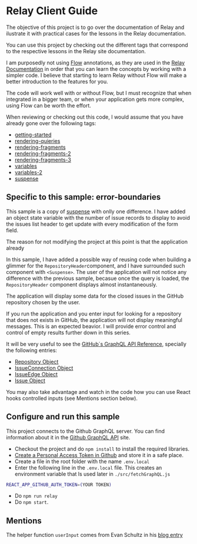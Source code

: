 # Relay Client Guide

The objective of this project is to go over the documentation of Relay and ilustrate it with practical cases for the lessons in the Relay documentation.

You can use this project by checking out the different tags that correspond to the respective lessons in the Relay site documentation.

I am purposedly not using [Flow](https://flow.org/) annotations, as they are used in the [Relay Documentation](https://relay.dev/docs/) in order that you can learn the concepts by working with a simpler code. I believe that starting to learn Relay without Flow will make a better introduction to the features for you.

The code will work well with or without Flow, but I must recognize that when integrated in a bigger team, or when your application gets more complex, using Flow can be worth the effort.

When reviewing or checking out this code, I would assume that you have already gone over the following tags:

- [getting-started](https://github.com/rafasanmartinez/relay-client-guide/tree/getting-started)
- [rendering-quieries](https://github.com/rafasanmartinez/relay-client-guide/tree/rendering-quieries)
- [rendering-fragments](https://github.com/rafasanmartinez/relay-client-guide/tree/rendering-fragments)
- [rendering-fragments-2](https://github.com/rafasanmartinez/relay-client-guide/tree/rendering-fragments-2)
- [rendering-fragments-3](https://github.com/rafasanmartinez/relay-client-guide/tree/rendering-fragments-3)
- [variables](https://github.com/rafasanmartinez/relay-client-guide/tree/variables)
- [variables-2](https://github.com/rafasanmartinez/relay-client-guide/tree/variables-2)
- [suspense](https://github.com/rafasanmartinez/relay-client-guide/tree/suspense)

## Specific to this sample: error-boundaries

This sample is a copy of [suspense](https://github.com/rafasanmartinez/relay-client-guide/tree/variables-2) with onlly one difference. I have added an object state variable with the number of issue records to display to avoid the issues list header to get update with every modification of the form field.

The reason for not modifying the project at this point is that the application already

In this sample, I have added a possible way of reusing code when building a glimmer for the `RepositoryHeader`component, and I have surrounded such component with `<Suspense>`. The user of the application will not notice any difference with the previous sample, becasue once the query is loaded, the `RepositoryHeader` component displays almost instantaneously.

The application will display some data for the closed issues in the GitHub repository chosen by the user.

If you run the application and you enter input for looking for a repository that does not exists in GitHub, the application will not display meaningful messages. This is an expected beavior. I will provide error control and control of empty results further down in this series.

It will be very useful to see the [GitHub´s GraphQL API Reference](https://docs.github.com/en/graphql), specially the following entries:

- [Repository Object](https://docs.github.com/en/graphql/reference/objects#repository)
- [IssueConnection Object](https://docs.github.com/en/graphql/reference/objects#issueconnection)
- [IssueEdge Object](https://docs.github.com/en/graphql/reference/objects#issueconnection)
- [Issue Object](https://docs.github.com/en/graphql/reference/objects#issueconnection)

You may also take advantage and watch in the code how you can use React hooks controlled inputs (see Mentions section below).

## Configure and run this sample

This project connects to the Github GraphQL server. You can find information about it in the [Github GraphQL API](https://docs.github.com/es/graphql) site.

- Checkout the project and do `npm install` to install the required libraries.
- [Create a Personal Access Token in Github](https://docs.github.com/es/authentication/keeping-your-account-and-data-secure/creating-a-personal-access-token) and store it in a safe place.
- Create a file in the root folder with the name `.env.local`
- Enter the following line in the `.env.local` file. This creates an environment variable that ls used later in `./src/fetchGraphQL.js`

```sh
REACT_APP_GITHUB_AUTH_TOKEN=(YOUR TOKEN)
```
- Do `npm run relay`
- Do `npm start`.

## Mentions

The helper function `userInput` comes from Evan Schultz in his [blog entry](https://rangle.io/blog/simplifying-controlled-inputs-with-hooks/)
